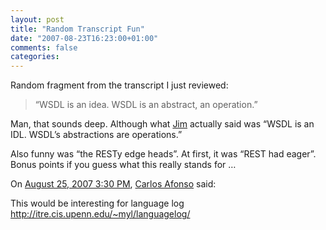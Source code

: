 ```yaml
---
layout: post
title: "Random Transcript Fun"
date: "2007-08-23T16:23:00+01:00"
comments: false
categories: 
---
```


<p>Random fragment from the transcript I just reviewed: </p>

<blockquote>
<p>&#8220;WSDL is an idea. WSDL is an abstract, an operation.&#8221;</p>
</blockquote>

<p>Man, that sounds deep. Although what <a href="http://jim.webber.name/">Jim</a> actually said was &#8220;WSDL is an IDL. WSDL&#8217;s abstractions are operations.&#8221;</p>

<p>Also funny was &#8220;the RESTy edge heads&#8221;. At first, it was &#8220;REST had eager&#8221;. Bonus points if you guess what this really stands for &#8230;</p>

<section class="comments">



<div class="comment" id="comment-1422">
On <a href="#comment-1422" title="Permalink to this comment">August 25, 2007  3:30 PM</a>, <a href="http://aindaapensar.blogspot.com" title="http://aindaapensar.blogspot.com" rel="nofollow">Carlos Afonso</a>
said:
<p>This would be interesting for language log <a href="http://itre.cis.upenn.edu/~myl/languagelog/" rel="nofollow" /><a href="http://itre.cis.upenn.edu/~myl/languagelog/" rel="nofollow">http://itre.cis.upenn.edu/~myl/languagelog/</a></p>


</section>

